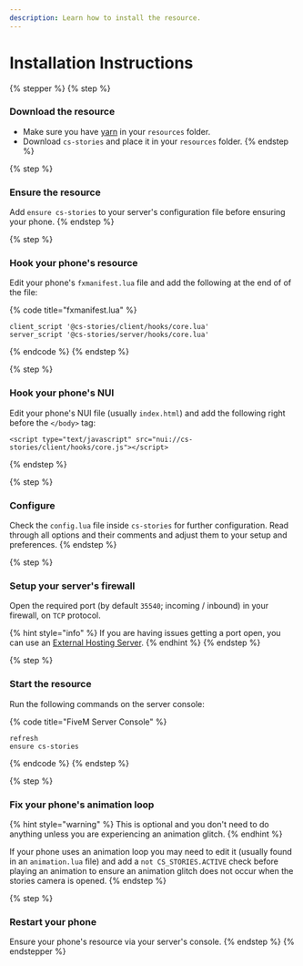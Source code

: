```yaml
---
description: Learn how to install the resource.
---
```


# Installation Instructions

{% stepper %}
{% step %}
### Download the resource

* Make sure you have [yarn](https://github.com/citizenfx/cfx-server-data/tree/master/resources/\[system]/\[builders]/yarn) in your `resources` folder.
* Download `cs-stories` and place it in your `resources` folder.
{% endstep %}

{% step %}
### Ensure the resource

Add `ensure cs-stories` to your server's configuration file before ensuring your phone.
{% endstep %}

{% step %}
### Hook your phone's resource

Edit your phone's `fxmanifest.lua` file and add the following at the end of of the file:

{% code title="fxmanifest.lua" %}
```
client_script '@cs-stories/client/hooks/core.lua'
server_script '@cs-stories/server/hooks/core.lua'
```
{% endcode %}
{% endstep %}

{% step %}
### Hook your phone's NUI

Edit your phone's NUI file (usually `index.html`) and add the following right before the `</body>` tag:

```
<script type="text/javascript" src="nui://cs-stories/client/hooks/core.js"></script>
```
{% endstep %}

{% step %}
### Configure

Check the `config.lua` file inside `cs-stories` for further configuration. Read through all options and their comments and adjust them to your setup and preferences.
{% endstep %}

{% step %}
### Setup your server's firewall

Open the required port (by default `35540`; incoming / inbound) in your firewall, on `TCP` protocol.

{% hint style="info" %}
If you are having issues getting a port open, you can use an [External Hosting Server](external-hosting-server.md).
{% endhint %}
{% endstep %}

{% step %}
### Start the resource

Run the following commands on the server console:

{% code title="FiveM Server Console" %}
```
refresh
ensure cs-stories
```
{% endcode %}
{% endstep %}

{% step %}
### Fix your phone's animation loop

{% hint style="warning" %}
This is optional and you don't need to do anything unless you are experiencing an animation glitch.
{% endhint %}

If your phone uses an animation loop you may need to edit it (usually found in an `animation.lua` file) and add a `not CS_STORIES.ACTIVE` check before playing an animation to ensure an animation glitch does not occur when the stories camera is opened.
{% endstep %}

{% step %}
### Restart your phone

Ensure your phone's resource via your server's console.
{% endstep %}
{% endstepper %}
